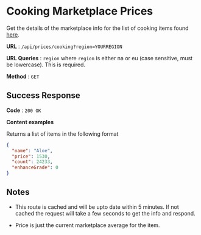 # Cooking Marketplace Prices

Get the details of the marketplace info for the list of cooking items found [here](../../data/Cooking.json).

**URL** : `/api/prices/cooking?region=YOURREGION`

**URL Queries** : `region` where `region` is either na or eu (case sensitive, must be lowercase). This is required.

**Method** : `GET`

## Success Response

**Code** : `200 OK`

**Content examples**

Returns a list of items in the following format

```json
{
  "name": "Aloe",
  "price": 1530,
  "count": 24233,
  "enhanceGrade": 0
}
```

## Notes

- This route is cached and will be upto date within 5 minutes. If not cached the request will take a few seconds to get the info and respond.

- Price is just the current marketplace average for the item.
